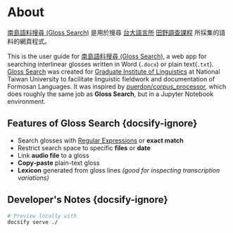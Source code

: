 
# About

 [南島語料搜尋 (Gloss Search)](https://glosss.yongfu.name) 是用於搜尋 [台大語言所](https://linguistics.ntu.edu.tw) [田野調查課程](https://nol2.aca.ntu.edu.tw/nol/coursesearch/print_table.php?course_id=142%20M0210&class=&dpt_code=1420&ser_no=10017&semester=108-2&lang=CH) 所採集的語料的網頁程式。

This is the user guide for [南島語料搜尋 (Gloss Search)](https://glosss.yongfu.name), a web app for searching interlinear glosses written in Word (`.docx`) or plain text(`.txt`). [Gloss Search](https://glosss.yongfu.name) was created for [Graduate Institute of Linguistics](https://linguistics.ntu.edu.tw) at National Taiwan University to facilitate linguistic fieldwork and documentation of Formosan Languages. It was inspired by [puerdon/corpus_processor](https://github.com/puerdon/corpus_processor), which does roughly the same job as **Gloss Search**, but in a Jupyter Notebook environment.


## Features of Gloss Search {docsify-ignore}

- Search glosses with [Regular Expressions](https://en.wikipedia.org/wiki/Regular_expression) or **exact match**
- Restrict search space to specific **files** or **date**
- Link **audio file** to a gloss
- **Copy-paste** plain-text gloss
- **Lexicon** generated from gloss lines *(good for inspecting transcription variations)*

  

## Developer's Notes {docsify-ignore}

```bash
# Preview locally with
docsify serve ./
```